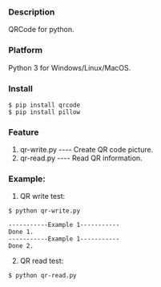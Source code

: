 ### Description

QRCode for python.


### Platform

Python 3 for Windows/Linux/MacOS.


### Install

```console
$ pip install qrcode
$ pip install pillow
```


### Feature

1. qr-write.py          ---- Create QR code picture.
2. qr-read.py           ---- Read QR information.


### Example:

1. QR write test:
```console
$ python qr-write.py

-----------Example 1-----------
Done 1.
-----------Example 1-----------
Done 2.
```

2. QR read test:
```console
$ python qr-read.py

```
